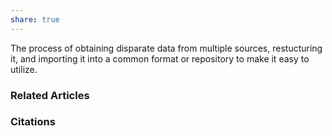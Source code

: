 ```yaml
---
share: true
---
```


The process of obtaining disparate data from multiple sources, restucturing it, and importing it into a common format or repository to make it easy to utilize.

### Related Articles

### Citations
